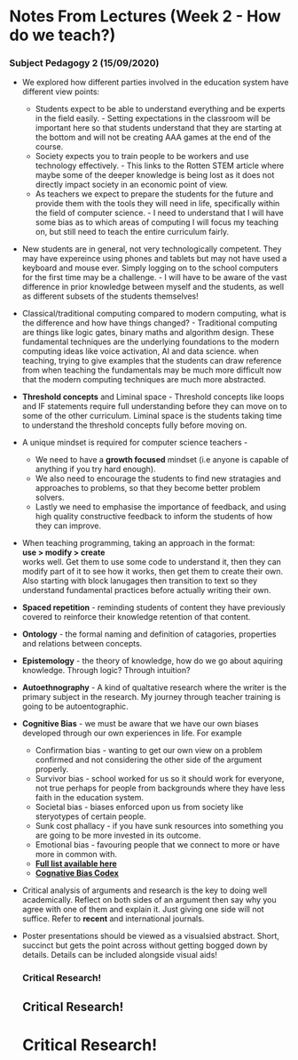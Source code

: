 # Notes From Lectures (Week 2 - How do we teach?)

### Subject Pedagogy 2 (15/09/2020)
* We explored how different parties involved in the education system have different view points:
    * Students expect to be able to understand everything and be experts in the field easily. - Setting expectations in the classroom will be important here so that students understand that they are starting at the bottom and will not be creating AAA games at the end of the course.
    * Society expects you to train people to be workers and use technology effectively. - This links to the Rotten STEM article where maybe some of the deeper knowledge is being lost as it does not directly impact society in an economic point of view.
    * As teachers we expect to prepare the students for the future and provide them with the tools they will need in life, specifically within the field of computer science. - I need to understand that I will have some bias as to which areas of computing I will focus my teaching on, but still need to teach the entire curriculum fairly.   

* New students are in general, not very technologically competent. They may have expereince using phones and tablets but may not have used a keyboard and mouse ever. Simply logging on to the school computers for the first time may be a challenge. - I will have to be aware of the vast difference in prior knowledge between myself and the students, as well as different subsets of the students themselves!
* Classical/traditional computing compared to modern computing, what is the difference and how have things changed? - Traditional computing are things like logic gates, binary maths and algorithm design. These fundamental techniques are the underlying foundations to the modern computing ideas like voice activation, AI and data science. when teaching, trying to give examples that the students can draw reference from when teaching the fundamentals may be much more difficult now that the modern computing techniques are much more abstracted.
* **Threshold concepts** and Liminal space - Threshold concepts like loops and IF statements require full understanding before they can move on to some of the other curriculum. Liminal space is the students taking time to understand the threshold concepts fully before moving on.
* A unique mindset is required for computer science teachers - 
  * We need to have a **growth focused** mindset (i.e anyone is capable of anything if you try hard enough). 
  * We also need to encourage the students to find new stratagies and approaches to problems, so that they become better problem solvers. 
  * Lastly we need to emphasise the importance of feedback, and using high quality constructive feedback to inform the students of how they can improve.
* When teaching programming, taking an approach in the format:  
 **use > modify > create**  
 works well. Get them to use some code to understand it, then they can modify part of it to see how it works, then get them to create their own. Also starting with block lanugages then transition to text so they understand fundamental practices before actually writing their own.
* **Spaced repetition** - reminding students of content they have previously covered to reinforce their knowledge retention of that content.
* **Ontology** - the formal naming and definition of catagories, properties and relations between concepts. 
* **Epistemology** - the theory of knowledge, how do we go about aquiring knowledge. Through logic? Through intuition?
* **Autoethnography** - A kind of qualtative research where the writer is the primary subject in the research. My journey through teacher training is going to be autoentographic.
* **Cognitive Bias** - we must be aware that we have our own biases developed through our own experiences in life. For example
  * Confirmation bias - wanting to get our own view on a problem confirmed and not considering the other side of the argument properly.
  * Survivor bias - school worked for us so it should work for everyone, not true perhaps for people from backgrounds where they have less faith in the education system.
  * Societal bias - biases enforced upon us from society like steryotypes of certain people.
  * Sunk cost phallacy - if you have sunk resources into something you are going to be more invested in its outcome.
  * Emotional bias - favouring people that we connect to more or have more in common with.
  * **[Full list available here](https://yourbias.is/)**
  * **[Cognative Bias Codex](https://upload.wikimedia.org/wikipedia/commons/thumb/1/18/Cognitive_Bias_Codex_-_180%2B_biases%2C_designed_by_John_Manoogian_III_%28jm3%29.jpg/1125px-Cognitive_Bias_Codex_-_180%2B_biases%2C_designed_by_John_Manoogian_III_%28jm3%29.jpg)**
* Critical analysis of arguments and research is the key to doing well academically. Reflect on both sides of an argument then say why you agree with one of them and explain it. Just giving one side will not suffice. Refer to **recent** and international journals.
* Poster presentations should be viewed as a visualsied abstract. Short, succinct but gets the point across without getting bogged down by details. Details can be included alongside visual aids!
  
  ### **Critical Research!**
  ## **Critical Research!**
  # **Critical Research!**

